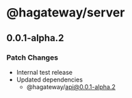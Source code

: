 # @hagateway/server

## 0.0.1-alpha.2

### Patch Changes

- Internal test release
- Updated dependencies
  - @hagateway/api@0.0.1-alpha.2
